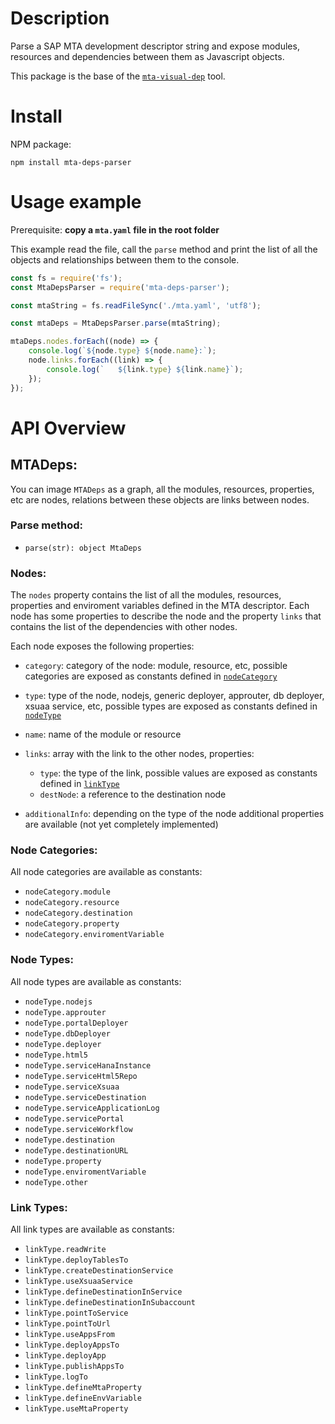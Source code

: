 # Description
Parse a SAP MTA development descriptor string and expose modules, resources and dependencies between them as Javascript objects.

This package is the base of the [`mta-visual-dep`](https://www.npmjs.com/package/mta-visual-dep) tool.

# Install

NPM package:
```
npm install mta-deps-parser
```

# Usage example

Prerequisite:
**copy a `mta.yaml` file in the root folder**

This example read the file, call the `parse` method and print the list of all the objects and relationships between them to the console.

```javascript
const fs = require('fs');
const MtaDepsParser = require('mta-deps-parser');

const mtaString = fs.readFileSync('./mta.yaml', 'utf8');

const mtaDeps = MtaDepsParser.parse(mtaString);

mtaDeps.nodes.forEach((node) => {
    console.log(`${node.type} ${node.name}:`);
    node.links.forEach((link) => {
        console.log(`   ${link.type} ${link.name}`);
    });
});
```

# API Overview

## MTADeps:

You can image `MTADeps` as a graph, all the modules, resources, properties, etc are nodes, relations between these objects are links between nodes. 

### Parse method:

- `parse(str): object MtaDeps`

### Nodes:
The `nodes` property contains the list of all the modules, resources, properties and enviroment variables defined in the MTA descriptor.
Each node has some properties to describe the node and the property `links` that contains the list of the dependencies with other nodes.

Each node exposes the following properties:

* `category`: category of the node: module, resource, etc, possible categories are exposed as constants defined in [`nodeCategory`](https://github.com/sbarzaghialteaup/mta-deps-parser#node-categories)

* `type`: type of the node, nodejs, generic deployer, approuter, db deployer, xsuaa service, etc, possible types are exposed as constants defined in [`nodeType`](https://github.com/sbarzaghialteaup/mta-deps-parser#node-types)
* `name`: name of the module or resource
* `links`: array with the link to the other nodes, properties:
  * `type`: the type of the link, possible values are exposed as constants defined in [`linkType`](https://github.com/sbarzaghialteaup/mta-deps-parser#link-types)
  * `destNode`: a reference to the destination node
* `additionalInfo`: depending on the type of the node additional properties are available (not yet completely implemented)

### Node Categories:

All node categories are available as constants:
  * `nodeCategory.module`
  * `nodeCategory.resource`
  * `nodeCategory.destination`
  * `nodeCategory.property`
  * `nodeCategory.enviromentVariable`
  
### Node Types:
  
All node types are available as constants:
  * `nodeType.nodejs`
  * `nodeType.approuter`
  * `nodeType.portalDeployer`
  * `nodeType.dbDeployer`
  * `nodeType.deployer`
  * `nodeType.html5`
  * `nodeType.serviceHanaInstance`
  * `nodeType.serviceHtml5Repo`
  * `nodeType.serviceXsuaa`
  * `nodeType.serviceDestination`
  * `nodeType.serviceApplicationLog`
  * `nodeType.servicePortal`
  * `nodeType.serviceWorkflow`
  * `nodeType.destination`
  * `nodeType.destinationURL`
  * `nodeType.property`
  * `nodeType.enviromentVariable`
  * `nodeType.other`

### Link Types:

All link types are available as constants:
  * `linkType.readWrite`
  * `linkType.deployTablesTo`
  * `linkType.createDestinationService`
  * `linkType.useXsuaaService`
  * `linkType.defineDestinationInService`
  * `linkType.defineDestinationInSubaccount`
  * `linkType.pointToService`
  * `linkType.pointToUrl`
  * `linkType.useAppsFrom`
  * `linkType.deployAppsTo`
  * `linkType.deployApp`
  * `linkType.publishAppsTo`
  * `linkType.logTo`
  * `linkType.defineMtaProperty`
  * `linkType.defineEnvVariable`
  * `linkType.useMtaProperty`